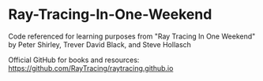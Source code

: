 # Ray-Tracing-In-One-Weekend
 Code referenced for learning purposes from "Ray Tracing In One Weekend" by Peter Shirley, Trever David Black, and Steve Hollasch


 Official GitHub for books and resources: https://github.com/RayTracing/raytracing.github.io
